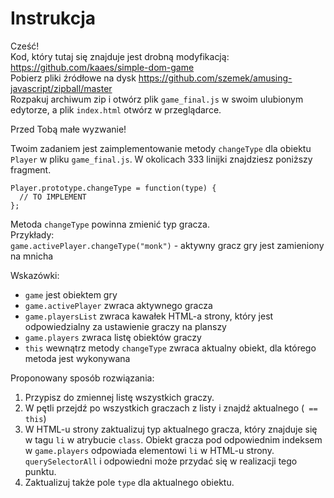 Instrukcja
===============

Cześć!  
Kod, który tutaj się znajduje jest drobną modyfikacją: https://github.com/kaaes/simple-dom-game  
Pobierz pliki źródłowe na dysk https://github.com/szemek/amusing-javascript/zipball/master  
Rozpakuj archiwum zip i otwórz plik `game_final.js` w swoim ulubionym edytorze, a plik `index.html` otwórz w przeglądarce.

Przed Tobą małe wyzwanie!  

Twoim zadaniem jest zaimplementowanie metody `changeType` dla obiektu `Player` w pliku `game_final.js`.
W okolicach 333 linijki znajdziesz poniższy fragment.

```
Player.prototype.changeType = function(type) {
  // TO IMPLEMENT
};
```

Metoda `changeType` powinna zmienić typ gracza.  
Przykłady:  
`game.activePlayer.changeType("monk")` - aktywny gracz gry jest zamieniony na mnicha

Wskazówki:  
  * `game` jest obiektem gry
  * `game.activePlayer` zwraca aktywnego gracza
  * `game.playersList` zwraca kawałek HTML-a strony, który jest odpowiedzialny za ustawienie graczy na planszy
  * `game.players` zwraca listę obiektów graczy
  * `this` wewnątrz metody `changeType` zwraca aktualny obiekt, dla którego metoda jest wykonywana

Proponowany sposób rozwiązania:  
  1.  Przypisz do zmiennej listę wszystkich graczy.
  2.  W pętli przejdź po wszystkich graczach z listy i znajdź aktualnego (` == this`)
  3.  W HTML-u strony zaktualizuj typ aktualnego gracza, który znajduje się w tagu `li` w atrybucie `class`. Obiekt gracza pod odpowiednim indeksem w `game.players` odpowiada elementowi `li` w HTML-u strony. `querySelectorAll` i odpowiedni może przydać się w realizacji tego punktu.
  4.  Zaktualizuj także pole `type` dla aktualnego obiektu.